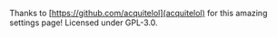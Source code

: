 Thanks to [https://github.com/acquitelol](acquitelol) for this amazing settings page! Licensed under GPL-3.0.
